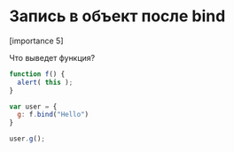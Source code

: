 # Запись в объект после bind

[importance 5]

Что выведет функция?

```js
function f() {
  alert( this );
}

var user = {
  g: f.bind("Hello")
}

user.g();
```

